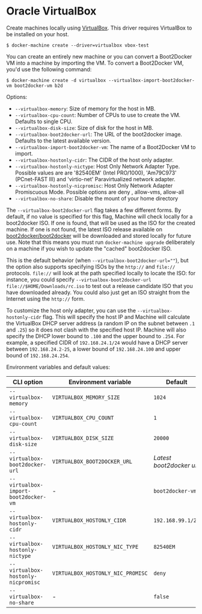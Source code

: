 <!--[metadata]>
+++
title = "Oracle VirtualBox"
description = "Oracle VirtualBox driver for machine"
keywords = ["machine, Oracle VirtualBox, driver"]
[menu.main]
parent="smn_machine_drivers"
+++
<![end-metadata]-->

# Oracle VirtualBox
Create machines locally using [VirtualBox](https://www.virtualbox.org/).
This driver requires VirtualBox to be installed on your host.

    $ docker-machine create --driver=virtualbox vbox-test

You can create an entirely new machine or you can convert a Boot2Docker VM into
a machine by importing the VM. To convert a Boot2Docker VM, you'd use the following
command:

    $ docker-machine create -d virtualbox --virtualbox-import-boot2docker-vm boot2docker-vm b2d


Options:

 - `--virtualbox-memory`: Size of memory for the host in MB.
 - `--virtualbox-cpu-count`: Number of CPUs to use to create the VM. Defaults to single CPU.
 - `--virtualbox-disk-size`: Size of disk for the host in MB.
 - `--virtualbox-boot2docker-url`: The URL of the boot2docker image. Defaults to the latest available version.
 - `--virtualbox-import-boot2docker-vm`: The name of a Boot2Docker VM to import.
 - `--virtualbox-hostonly-cidr`: The CIDR of the host only adapter.
 - `--virtualbox-hostonly-nictype`: Host Only Network Adapter Type. Possible values are are '82540EM' (Intel PRO/1000), 'Am79C973' (PCnet-FAST III) and 'virtio-net' Paravirtualized network adapter.
 - `--virtualbox-hostonly-nicpromisc`: Host Only Network Adapter Promiscuous Mode. Possible options are deny , allow-vms, allow-all 
 - `--virtualbox-no-share`: Disable the mount of your home directory

The `--virtualbox-boot2docker-url` flag takes a few different forms. By
default, if no value is specified for this flag, Machine will check locally for
a boot2docker ISO. If one is found, that will be used as the ISO for the
created machine. If one is not found, the latest ISO release available on
[boot2docker/boot2docker](https://github.com/boot2docker/boot2docker) will be
downloaded and stored locally for future use. Note that this means you must run
`docker-machine upgrade` deliberately on a machine if you wish to update the "cached"
boot2docker ISO.

This is the default behavior (when `--virtualbox-boot2docker-url=""`), but the
option also supports specifying ISOs by the `http://` and `file://` protocols.
`file://` will look at the path specified locally to locate the ISO: for
instance, you could specify `--virtualbox-boot2docker-url
file://$HOME/Downloads/rc.iso` to test out a release candidate ISO that you have
downloaded already. You could also just get an ISO straight from the Internet
using the `http://` form.

To customize the host only adapter, you can use the `--virtualbox-hostonly-cidr`
flag.  This will specify the host IP and Machine will calculate the VirtualBox
DHCP server address (a random IP on the subnet between `.1` and `.25`) so
it does not clash with the specified host IP.
Machine will also specify the DHCP lower bound to `.100` and the upper bound
to `.254`.  For example, a specified CIDR of `192.168.24.1/24` would have a
DHCP server between `192.168.24.2-25`, a lower bound of `192.168.24.100` and
upper bound of `192.168.24.254`.

Environment variables and default values:

| CLI option                           | Environment variable              | Default                  |
|--------------------------------------|-----------------------------------|--------------------------|
| `--virtualbox-memory`                | `VIRTUALBOX_MEMORY_SIZE`          | `1024`                   |
| `--virtualbox-cpu-count`             | `VIRTUALBOX_CPU_COUNT`            | `1`                      |
| `--virtualbox-disk-size`             | `VIRTUALBOX_DISK_SIZE`            | `20000`                  |
| `--virtualbox-boot2docker-url`       | `VIRTUALBOX_BOOT2DOCKER_URL`      | *Latest boot2docker url* |
| `--virtualbox-import-boot2docker-vm` | -                                 | `boot2docker-vm`         |
| `--virtualbox-hostonly-cidr`         | `VIRTUALBOX_HOSTONLY_CIDR`        | `192.168.99.1/24`        |
| `--virtualbox-hostonly-nictype`      | `VIRTUALBOX_HOSTONLY_NIC_TYPE`    | `82540EM`                |
| `--virtualbox-hostonly-nicpromisc`   | `VIRTUALBOX_HOSTONLY_NIC_PROMISC` | `deny`                   |
| `--virtualbox-no-share`              | -                                 | `false`                  |
